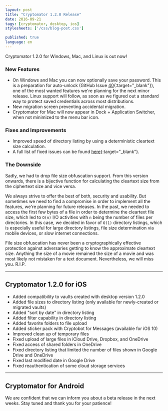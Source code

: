 ```yaml
---
layout: post
title: "Cryptomator 1.2.0 Release"
date: 2016-09-21
tags: [cryptomator, desktop, ios]
stylesheets: ['/css/blog-post.css']

published: true
language: en
---
```

Cryptomator 1.2.0 for Windows, Mac, and Linux is out now!

### New Features
- On Windows and Mac you can now optionally save your password. This is a preparation for auto-unlock (GitHub Issue [40](https://github.com/cryptomator/cryptomator/issues/40){:target="_blank"}), one of the most wanted features we're planning for the next minor release. Linux support will follow, as soon as we figured out a standard way to protect saved credentials across most distributions.
- New migration screen preventing accidental migration.
- Cryptomator for Mac will now appear in Dock + Application Switcher, when not minimized to the menu bar icon.

### Fixes and Improvements
- Improved speed of directory listing by using a deterministic cleartext size calculation.
- A full list of fixed issues can be found [here](https://github.com/cryptomator/cryptomator/milestone/22?closed=1){:target="_blank"}.

### The Downside
Sadly, we had to drop file size obfuscation support. From this version onwards, there is a bijective function for calculating the cleartext size from the ciphertext size and vice versa.

We always strive to offer the best of both, security and usability. But sometimes we need to find a compromise in order to implement all the features, we're planning for future releases. In the past, we needed to access the first few bytes of a file in order to determine the cleartext file size, which led to `O(n)` I/O activities with `n` being the number of files per directories. In this case, we decided in favor of `O(1)` directory listings, which is especially useful for large directory listings, file size determination via mobile devices, or slow internet connections.

File size obfuscation has never been a cryptographically effective protection against adversaries getting to know the approximate cleartext size. Anything the size of a movie remained the size of a movie and was most likely not mistaken for a text document. Nevertheless, we will miss you. R.I.P.

<hr/>

## Cryptomator 1.2.0 for iOS
- Added compatibility to vaults created with desktop version 1.2.0
- Added file sizes to directory listing (only available for newly-created or migrated vaults)
- Added "sort by date" in directory listing
- Added filter capability in directory listing
- Added favorite folders to file upload
- Added sticker pack with Cryptobot for Messages (available for iOS 10)
- Improved clean up of temporary files
- Fixed upload of large files in iCloud Drive, Dropbox, and OneDrive
- Fixed access of shared folders in OneDrive
- Fixed directory listing that limited the number of files shown in Google Drive and OneDrive
- Fixed last modified date in Google Drive
- Fixed reauthentication of some cloud storage services

<hr/>

## Cryptomator for Android
We are confident that we can inform you about a beta release in the next weeks. Stay tuned and thank you for your patience!
